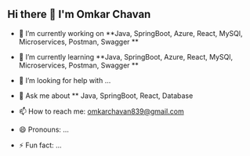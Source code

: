 ## Hi there 👋 I'm Omkar Chavan


- 🔭 I’m currently working on **Java, SpringBoot, Azure, React, MySQl, Microservices, Postman, Swagger **
- 🌱 I’m currently learning **Java, SpringBoot, Azure, React, MySQl, Microservices, Postman, Swagger **
 
- 🤔 I’m looking for help with ...
- 💬 Ask me about ** Java, SpringBoot, React, Database
- 📫 How to reach me: omkarchavan839@gmail.com
- 😄 Pronouns: ...
- ⚡ Fun fact: ...

